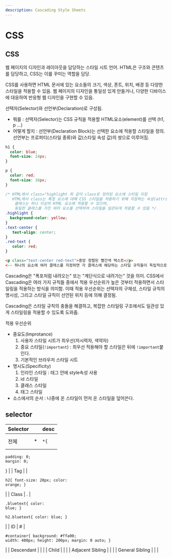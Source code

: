 ```yaml
---
description: Cascading Style Sheets
---
```


# CSS

## CSS

웹 페이지의 디자인과 레이아웃을 담당하는 스타일 시트 언어. HTML은 구조와 콘텐츠를 담당하고, CSS는 이를 꾸미는 역할을 담당.

CSS를 사용하면 HTML 문서에 있는 요소들의 크기, 색상, 폰트, 위치, 배경 등 다양한 스타일을 적용할 수 있음. 웹 페이지의 디자인을 통일성 있게 만들거나, 다양한 디바이스에 대응하여 반응형 웹 디자인을 구현할 수 있음.

선택자(Selector)와 선언부(Declaration)로 구성됨.

* 뭐를 : 선택자(Selector)는 CSS 규칙을 적용할 HTML요소(element)를 선택 (h1, p ...)
* 어떻게 할지 : 선언부(Declaration Block)는 선택한 요소에 적용할 스타일을 정의. 선언부는 프로퍼티(스타일 종류)와 값(스타일 속성 값)의 쌍으로 이루어짐.

```css
h1 {
  color: blue;
  font-size: 24px;
}

p {
  color: red;
  font-size: 16px;
}

/* HTML에서 class="highlight 와 같이 class로 정의된 요소에 스타일 지정
   HTML에서 class는 특정 요소에 대해 CSS 스타일을 적용하기 위해 지정하는 속성(attribute) 중 하나
    클래스는 하나 이상의 HTML 요소에 적용할 수 있으며, 
    동일한 클래스를 가진 여러 요소를 선택하여 스타일을 일관되게 적용할 수 있음 */
.highlight {
  background-color: yellow;
}
.text-center {
   text-align: center;
}
.red-text {
   color: red;
}
```

```html
<p class="text-center red-text">중앙 정렬된 빨간색 텍스트</p> 
<-- 하나의 요소에 여러 클래스를 지정하면 각 클래스에 해당하는 스타일 규칙들이 독립적으로 모두 적용 -->
```

Cascading은 "폭포처럼 내려오는" 또는 "계단식으로 내려가는" 것을 의미. CSS에서 Cascading은 여러 가지 규칙들 중에서 적용 우선순위가 높은 것부터 적용하면서 스타일링을 적용하는 방식을 의미함. 이때 적용 우선순위는 선택자의 구체성, 스타일 규칙의 명시성, 그리고 스타일 규칙이 선언된 위치 등에 의해 결정됨.

Cascading은 스타일 규칙의 충돌을 해결하고, 복잡한 스타일링 구조에서도 일관성 있게 스타일링을 적용할 수 있도록 도와줌.&#x20;

적용 우선순위&#x20;

* 중요도(Improtance)
  1. 사용자 스타일 시트가 최우선(저시력자, 색약자)
  2. 중요 스타일(`!important`) : 최우선 적용해야 할 스타일은 뒤에 `!important`붙인다.
  3. 기본적인 브라우저 스타일 시트
* 명시도(Specificity)
  1. 인라인 스타일 : 태그 안에 style속성 사용
  2. id 스타일
  3. 클래스 스타일
  4. 태그 스타일
* 소스에서의 순서 : 나중에 온 스타일이 먼저 온 스타일을 덮어쓴다.

## selector&#x20;

| Selector         |    | desc                                                                                                                 |
| ---------------- | -- | -------------------------------------------------------------------------------------------------------------------- |
| 전체               | \* | <pre><code>*{
	padding: 0;
    margin: 0;
}
</code></pre>                                                            |
| Tag              |    | <pre><code>h2{
	font-size: 20px;
    color: orange;
}
</code></pre>                                                  |
| Class            | .  | <pre><code>.bluetext{
	color: blue;
}
</code></pre><pre><code>h2.bluetext{
	color: blue;
}
</code></pre>             |
| ID               | #  | <pre><code>#container{
	background: #ffa00;
    width: 400px;
    height: 200px;
    margin: 0 auto;
}
</code></pre> |
| Descendant       |    |                                                                                                                      |
| Child            |    |                                                                                                                      |
| Adjacent Sibling |    |                                                                                                                      |
| General Sibling  |    |                                                                                                                      |
